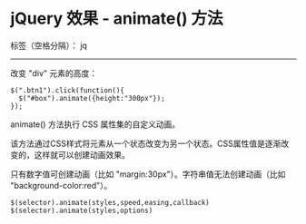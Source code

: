# jQuery 效果 - animate() 方法

标签（空格分隔）： jq

---
改变 "div" 元素的高度：
```
$(".btn1").click(function(){
  $("#box").animate({height:"300px"});
});
```
animate() 方法执行 CSS 属性集的自定义动画。

该方法通过CSS样式将元素从一个状态改变为另一个状态。CSS属性值是逐渐改变的，这样就可以创建动画效果。

只有数字值可创建动画（比如 "margin:30px"）。字符串值无法创建动画（比如 "background-color:red"）。

`$(selector).animate(styles,speed,easing,callback)`
`$(selector).animate(styles,options)`
